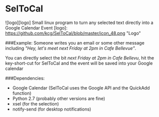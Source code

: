 # SelToCal
![logo][logo] Small linux program to turn any selected text directly into a Google Calendar Event
[logo]: https://github.com/kcg/SelToCal/blob/master/icon_48.png "Logo"

###Example:
Someone writes you an email or some other message including *"Hey, let's meet next Friday at 2pm in Cafe Bellevue"*.

You can directly select the bit *next Friday at 2pm in Cafe Bellevu*, hit the key-short-cut for SelToCal and the event will be saved into your Google calendar

###Dependencies:
- Google Calendar (SelToCal uses the Google API and the QuickAdd function)
- Python 2.7 (probably other versions are fine)
- xsel (for the selection)
- notify-send (for desktop notifications)

